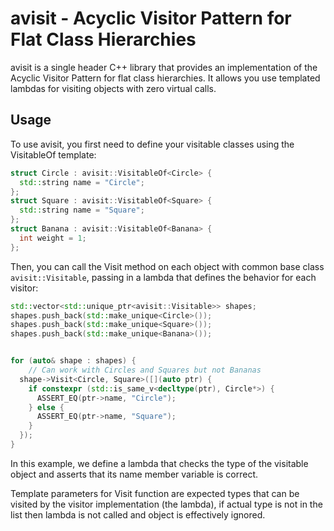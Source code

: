 # avisit - Acyclic Visitor Pattern for Flat Class Hierarchies

avisit is a single header C++ library that provides an implementation of the Acyclic Visitor Pattern for flat class hierarchies. It allows you use templated lambdas for visiting objects with zero virtual calls.

## Usage

To use avisit, you first need to define your visitable classes using the VisitableOf template:
```cpp
struct Circle : avisit::VisitableOf<Circle> {
  std::string name = "Circle";
};
struct Square : avisit::VisitableOf<Square> {
  std::string name = "Square";
};
struct Banana : avisit::VisitableOf<Banana> {
  int weight = 1;
};
```

Then, you can call the Visit method on each object with common base class ```avisit::Visitable```, passing in a lambda that defines the behavior for each visitor:

```cpp
std::vector<std::unique_ptr<avisit::Visitable>> shapes;
shapes.push_back(std::make_unique<Circle>());
shapes.push_back(std::make_unique<Square>());
shapes.push_back(std::make_unique<Banana>());


for (auto& shape : shapes) {
    // Can work with Circles and Squares but not Bananas
  shape->Visit<Circle, Square>([](auto ptr) {
    if constexpr (std::is_same_v<decltype(ptr), Circle*>) {
      ASSERT_EQ(ptr->name, "Circle");
    } else {
      ASSERT_EQ(ptr->name, "Square");
    }
  });
}
```

In this example, we define a lambda that checks the type of the visitable object and asserts that its name member variable is correct.

Template parameters for Visit function are expected types that can be visited by the visitor implementation (the lambda), if actual type is not in the list then lambda is not called and object is effectively ignored.
